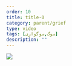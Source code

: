 ```yaml
---
order: 10
title: title-0
category: parent/grief
type: video
tags: [سوگ,سوگواری]
description: ""
---
```


[![](../../static/images/grief-corona-cover.webp)](../../static/videos/grief-corona.mp4)